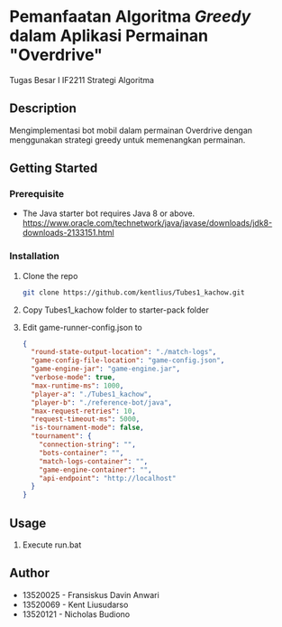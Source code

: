 # Pemanfaatan Algoritma _Greedy_ dalam Aplikasi Permainan "Overdrive"

Tugas Besar I IF2211 Strategi Algoritma

## Description

Mengimplementasi bot mobil dalam permainan Overdrive dengan menggunakan strategi greedy untuk memenangkan permainan.

## Getting Started

### Prerequisite

- The Java starter bot requires Java 8 or above.
  https://www.oracle.com/technetwork/java/javase/downloads/jdk8-downloads-2133151.html

### Installation

1. Clone the repo

   ```sh
   git clone https://github.com/kentlius/Tubes1_kachow.git
   ```

2. Copy Tubes1_kachow folder to starter-pack folder

3. Edit game-runner-config.json to

   ```json
   {
     "round-state-output-location": "./match-logs",
     "game-config-file-location": "game-config.json",
     "game-engine-jar": "game-engine.jar",
     "verbose-mode": true,
     "max-runtime-ms": 1000,
     "player-a": "./Tubes1_kachow",
     "player-b": "./reference-bot/java",
     "max-request-retries": 10,
     "request-timeout-ms": 5000,
     "is-tournament-mode": false,
     "tournament": {
       "connection-string": "",
       "bots-container": "",
       "match-logs-container": "",
       "game-engine-container": "",
       "api-endpoint": "http://localhost"
     }
   }
   ```

## Usage

1. Execute run.bat

## Author

- 13520025 - Fransiskus Davin Anwari
- 13520069 - Kent Liusudarso
- 13520121 - Nicholas Budiono
